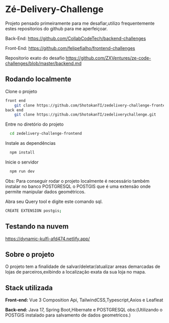 
# Zé-Delivery-Challenge

Projeto pensado primeiramente para me desafiar,utilizo frequentemente estes repositorios do github para me aperfeiçoar.  

Back-End: https://github.com/CollabCodeTech/backend-challenges

Front-End: https://github.com/felipefialho/frontend-challenges

Repositorio exato do desafio https://github.com/ZXVentures/ze-code-challenges/blob/master/backend.md

## Rodando localmente

Clone o projeto

```bash
front end
    git clone https://github.com/ShotokanTI/zedelivery-challenge-frontend.git
back end
    git clone https://github.com/ShotokanTI/zedeliverychallenge.git
```

Entre no diretório do projeto

```bash
  cd zedelivery-challenge-frontend
```

Instale as dependências

```bash
  npm install
```

Inicie o servidor

```bash
  npm run dev
```

Obs: Para conseguir rodar o projeto localmente é necessário também instalar no banco POSTGRESQL o POSTGIS que é uma extensão onde permite manipular dados geométricos. 

Abra seu Query tool e digite este comando sql.

```bash
CREATE EXTENSION postgis;
```

## Testando na nuvem

https://dynamic-kulfi-afd474.netlify.app/


## Sobre o projeto

 O projeto tem a finalidade de salvar/deletar/atualizar areas demarcadas de lojas de parceiros,exibindo a localização exata da sua loja no mapa.


## Stack utilizada

**Front-end:** Vue 3 Composition Api, TailwindCSS,Typescript,Axios e Leafleat

**Back-end:** Java 17, Spring Boot,Hibernate e POSTGRESQL obs:(Utilizando o POSTGIS instalado para salvamento de dados geometricos.)

